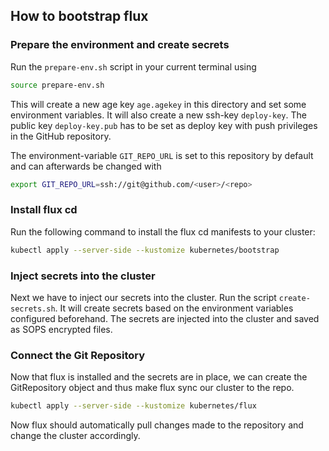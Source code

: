 ## How to bootstrap flux

### Prepare the environment and create secrets
Run the `prepare-env.sh` script in your current terminal using
```bash
source prepare-env.sh
```
This will create a new age key `age.agekey` in this directory and set some environment variables. It will also create a new ssh-key `deploy-key`. The public key `deploy-key.pub` has to be set as deploy key with push privileges in the GitHub repository.

The environment-variable `GIT_REPO_URL` is set to this repository by default and can afterwards be changed with
```bash
export GIT_REPO_URL=ssh://git@github.com/<user>/<repo>
```

### Install flux cd
Run the following command to install the flux cd manifests to your cluster:
```bash
kubectl apply --server-side --kustomize kubernetes/bootstrap
```

### Inject secrets into the cluster
Next we have to inject our secrets into the cluster. Run the script `create-secrets.sh`. It will create secrets based on the environment variables configured beforehand. The secrets are injected into the cluster and saved as SOPS encrypted files.

### Connect the Git Repository
Now that flux is installed and the secrets are in place, we can create the GitRepository object and thus make flux sync our cluster to the repo.
```bash
kubectl apply --server-side --kustomize kubernetes/flux
```

Now flux should automatically pull changes made to the repository and change the cluster accordingly.